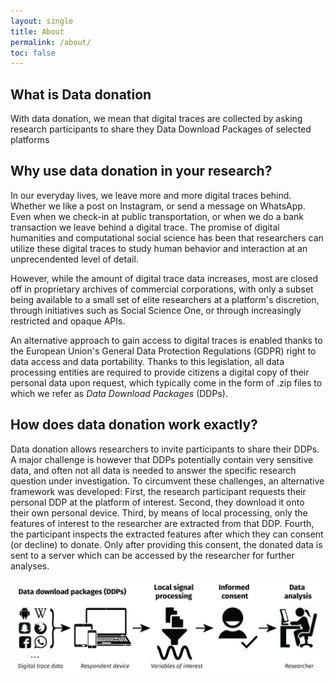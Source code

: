 ```yaml
---
layout: single
title: About
permalink: /about/
toc: false
---
```


## What is Data donation

With data donation, we mean that digital traces are collected by asking research participants to share they Data Download Packages of selected platforms 


## Why use data donation in your research?

In our everyday lives, we leave more and more digital traces behind. Whether we like a post on Instagram, or send a message on WhatsApp. Even when we check-in at public transportation, or when we do a bank transaction we leave behind a digital trace. The promise of digital humanities and computational social science has been that researchers can utilize these digital traces to study human behavior and interaction at an unprecendented level of detail.

However, while the amount of digital trace data increases, most are closed off in proprietary archives of commercial corporations, with only a subset being available to a small set of elite researchers at a platform's discretion, through initiatives such as Social Science One, or through increasingly restricted and opaque APIs.

An alternative approach to gain access to digital traces is enabled thanks to the European Union's General Data Protection Regulations (GDPR) right to data access and data portability. Thanks to this legislation, all data processing entities are required to provide citizens a digital copy of their personal data upon request, which typically come in the form of .zip files to which we refer as *Data Download Packages* (DDPs).

## How does data donation work exactly?

Data donation allows researchers to invite participants to share their DDPs. A major challenge is however that DDPs potentially contain very sensitive data, and often not all data is needed to answer the specific research question under investigation. To circumvent these challenges, an alternative framework was developed: First, the research participant requests their personal DDP at the platform of interest. Second, they download it onto their own personal device. Third, by means of local processing, only the features of interest to the researcher are extracted from that DDP. Fourth, the participant inspects the extracted features after which they can consent (or decline) to donate. Only after providing this consent, the donated data is sent to a server which can be accessed by the researcher for further analyses.

![Figure 1: An overview of the data donation workflow](/assets/images/about/figure_workflow.jpg)



